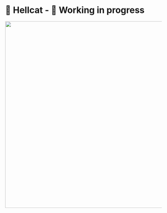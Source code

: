 # 🔧 Hellcat - 🔨 Working in progress 

<div align="center">
  <img src="https://logos-world.net/wp-content/uploads/2021/08/Dodge-Hellcat-Logo.png" width="600" height="auto"/>
</div>


